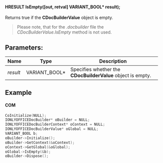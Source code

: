 #### HRESULT IsEmpty(\[out, retval] VARIANT\_BOOL\* result);

Returns true if the **CDocBuilderValue** object is empty.

> Please note, that for the *.docbuilder* file the *CDocBuilderValue.IsEmpty* method is not used.

## Parameters:

| Name     | Type            | Description                                                 |
| -------- | --------------- | ----------------------------------------------------------- |
| *result* | VARIANT\_BOOL\* | Specifies whether the **CDocBuilderValue** object is empty. |

## Example

#### COM

```c++
CoInitialize(NULL);
IONLYOFFICEDocBuilder* oBuilder = NULL;
IONLYOFFICEDocBuilderContext* oContext = NULL;
IONLYOFFICEDocBuilderValue* oGlobal = NULL;
VARIANT_BOOL b;
oBuilder->Initialize();
oBuilder->GetContext(&oContext);
oContext->GetGlobal(&oGlobal);
oGlobal->IsEmpty(&b);
oBuilder->Dispose();
```
